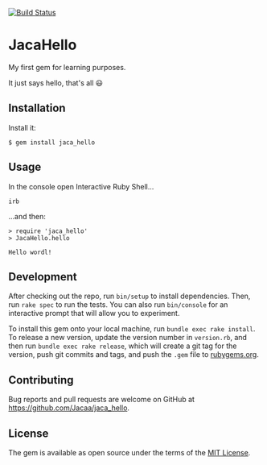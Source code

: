 [![Build Status](https://travis-ci.org/Jacaa/jaca_hello.svg?branch=master)](https://travis-ci.org/Jacaa/jaca_hello)

# JacaHello

My first gem for learning purposes.

It just says hello, that's all :smiley:

## Installation

Install it:

    $ gem install jaca_hello

## Usage

In the console open Interactive Ruby Shell...

    irb

...and then:

    > require 'jaca_hello'
    > JacaHello.hello
    
    Hello wordl!

## Development

After checking out the repo, run `bin/setup` to install dependencies. Then, run `rake spec` to run the tests. You can also run `bin/console` for an interactive prompt that will allow you to experiment.

To install this gem onto your local machine, run `bundle exec rake install`. To release a new version, update the version number in `version.rb`, and then run `bundle exec rake release`, which will create a git tag for the version, push git commits and tags, and push the `.gem` file to [rubygems.org](https://rubygems.org).

## Contributing

Bug reports and pull requests are welcome on GitHub at https://github.com/Jacaa/jaca_hello.


## License

The gem is available as open source under the terms of the [MIT License](http://opensource.org/licenses/MIT).


